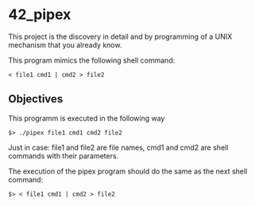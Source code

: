 # 42_pipex

This project is the discovery in detail and by programming of a UNIX
mechanism that you already know.

This program mimics the following shell command:

```
< file1 cmd1 | cmd2 > file2
```

## Objectives 

This programm is executed in the following way

```
$> ./pipex file1 cmd1 cmd2 file2
```

Just in case: file1 and file2 are file names, cmd1 and cmd2 are shell commands with
their parameters.

The execution of the pipex program should do the same as the next shell command:

```
$> < file1 cmd1 | cmd2 > file2
```

